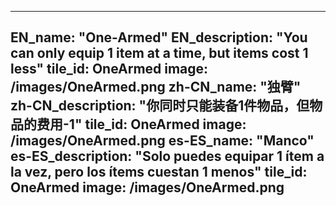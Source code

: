 ---

EN_name: "One-Armed"
EN_description: "You can only equip 1 item at a time, but items cost 1 less"
tile_id: OneArmed
image: /images/OneArmed.png
zh-CN_name: "独臂"
zh-CN_description: "你同时只能装备1件物品，但物品的费用-1"
tile_id: OneArmed
image: /images/OneArmed.png
es-ES_name: "Manco"
es-ES_description: "Solo puedes equipar 1 ítem a la vez, pero los ítems cuestan 1 menos"
tile_id: OneArmed
image: /images/OneArmed.png
---